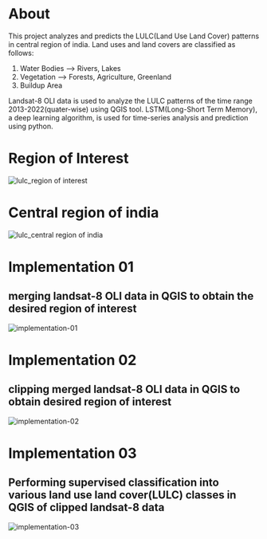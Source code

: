 # About
This project analyzes and predicts the LULC(Land Use Land Cover) patterns in central region of india.
Land uses and land covers are classified as follows:
1. Water Bodies --> Rivers, Lakes
2. Vegetation --> Forests, Agriculture, Greenland
3. Buildup Area

Landsat-8 OLI data is used to analyze the LULC patterns of the time range 2013-2022(quater-wise) using QGIS tool. LSTM(Long-Short Term Memory), a deep learning algorithm, is used for time-series analysis and prediction using python. 

# Region of Interest
![lulc_region of interest](https://github.com/Diksha4111/Minor02-LULC/assets/78994799/5d0fb8c1-600d-42ac-8658-2d1c4734abc8)

# Central region of india
![lulc_central region of india](https://github.com/Diksha4111/Minor02-LULC/assets/78994799/468c7cbd-6d2c-4515-b61e-9070d370db47)

# Implementation 01
## merging landsat-8 OLI data in QGIS to obtain the desired region of interest 
![implementation-01](https://github.com/Diksha4111/Minor02-LULC/assets/78994799/10fbe454-3ffe-4173-928f-be72519f0ef5)

# Implementation 02
## clipping merged landsat-8 OLI data in QGIS to obtain desired region of interest
![implementation-02](https://github.com/Diksha4111/Minor02-LULC/assets/78994799/805f037a-0ef7-4cfc-ab2e-548637d27ee0)

# Implementation 03
## Performing supervised classification into various land use land cover(LULC) classes in QGIS of clipped landsat-8 data
![implementation-03](https://github.com/Diksha4111/Minor02-LULC/assets/78994799/21296c63-c41e-438d-88c2-9b9be55df431)

